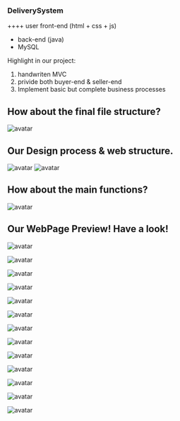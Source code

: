 ### DeliverySystem
++++
user front-end (html + css + js) 
+ back-end (java) 
+ MySQL

Highlight in our project:
1. handwriten MVC
2. privide both buyer-end & seller-end
3. Implement basic but complete business processes

## How about the final file structure?
![avatar](WebContent/image/files.png)

## Our Design process & web structure.
![avatar](WebContent/image/struct-v2.png)
![avatar](WebContent/image/DesignStructure.jpg)

## How about the main functions?
![avatar](WebContent/image/functions.png)

## Our WebPage Preview! Have a look!
![avatar](WebContent/image/t1.png)

![avatar](WebContent/image/t2.png)

![avatar](WebContent/image/t3.png)

![avatar](WebContent/image/t4.png)

![avatar](WebContent/image/t5.png)

![avatar](WebContent/image/t6.png)

![avatar](WebContent/image/t7.png)

![avatar](WebContent/image/t8.png)

![avatar](WebContent/image/t9.png)

![avatar](WebContent/image/t10.png)

![avatar](WebContent/image/t12.png)

![avatar](WebContent/image/t13.png)

![avatar](WebContent/image/t14.png)
